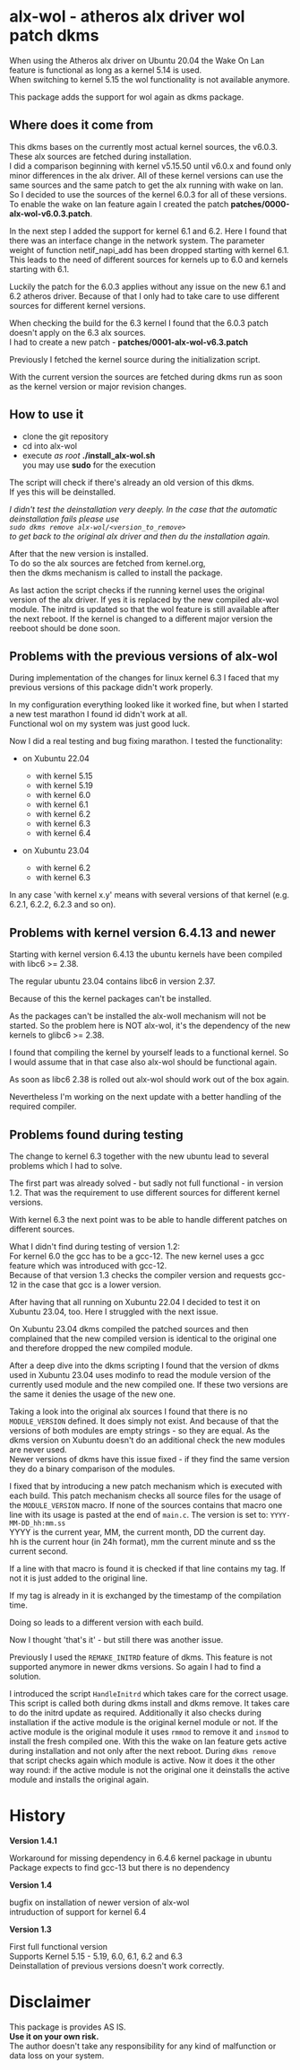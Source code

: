 # alx-wol - atheros alx driver wol patch dkms

When using the Atheros alx driver on Ubuntu 20.04 the Wake On Lan
feature is functional as long as a kernel 5.14 is used.  
When switching to kernel 5.15 the wol functionality is not available
anymore.

This package adds the support for wol again as dkms package.

## Where does it come from

This dkms bases on the currently most actual kernel sources, the v6.0.3.  
These alx sources are fetched during installation.  
I did a comparison beginning with kernel v5.15.50 until v6.0.x and
found only minor differences in the alx driver.
All of these kernel versions can use the same sources and the same
patch to get the alx running with wake on lan.
So I decided to use the sources of the kernel 6.0.3 for all of these
versions. To enable the wake on lan feature again I created the patch
**patches/0000-alx-wol-v6.0.3.patch**.

In the next step I added the support for kernel 6.1 and 6.2. Here I
found that there was an interface change in the network system.
The parameter weight of function netif_napi_add has been dropped
starting with kernel 6.1. This leads to the need of different sources
for kernels up to 6.0 and kernels starting with 6.1.

Luckily the patch for the 6.0.3 applies without any issue on the new
6.1 and 6.2 atheros driver. Because of that I only had to take care to
use different sources for different kernel versions.

When checking the build for the 6.3 kernel I found that the 6.0.3 patch
doesn't apply on the 6.3 alx sources.  
I had to create a new patch - **patches/0001-alx-wol-v6.3.patch**

Previously I fetched the kernel source during the initialization script.

With the current version the sources are fetched during dkms run as
soon as the kernel version or major revision changes.

## How to use it

- clone the git repository
- cd into alx-wol
- execute *as root* **./install_alx-wol.sh**  
  you may use **sudo** for the execution

The script will check if there's already an old version of this dkms.  
If yes this will be deinstalled.

*I didn't test the deinstallation very deeply. In the case that the
automatic deinstallation fails please use  
`sudo dkms remove alx-wol/<version_to_remove>`  
to get back to the original alx driver and then du the installation
again.*

After that the new version is installed.  
To do so the alx sources are fetched from kernel.org,  
then the dkms mechanism is called to install the package.

As last action the script checks if the running kernel uses the original
version of the alx driver. If yes it is replaced by the new compiled
alx-wol module. The initrd is updated so that the wol feature is still
available after the next reboot. If the kernel is changed to a different
major version the reeboot should be done soon.

## Problems with the previous versions of alx-wol

During implementation of the changes for linux kernel 6.3 I faced that
my previous versions of this package didn't work properly.

In my configuration everything looked like it worked fine, but when I
started a new test marathon I found id didn't work at all.  
Functional wol on my system was just good luck.

Now I did a real testing and bug fixing marathon. I tested the
functionality:

* on Xubuntu 22.04
  - with kernel 5.15
  - with kernel 5.19
  - with kernel 6.0
  - with kernel 6.1
  - with kernel 6.2
  - with kernel 6.3
  - with kernel 6.4

* on Xubuntu 23.04
  - with kernel 6.2
  - with kernel 6.3

In any case 'with kernel x.y' means with several versions of that
kernel (e.g. 6.2.1, 6.2.2, 6.2.3 and so on).

## Problems with kernel version 6.4.13 and newer

Starting with kernel version 6.4.13 the ubuntu kernels have been
compiled with libc6 >= 2.38.

The regular ubuntu 23.04 contains libc6 in version 2.37.

Because of this the kernel packages can't be installed.

As the packages can't be installed the alx-woll mechanism will not be
started. So the problem here is NOT alx-wol, it's the dependency of the
new kernels to glibc6 >= 2.38.

I found that compiling the kernel by yourself leads to a functional
kernel. So I would assume that in that case also alx-wol should be
functional again.

As soon as libc6 2.38 is rolled out alx-wol should work out of the box
again.

Nevertheless I'm working on the next update with a better handling of
the required compiler.

## Problems found during testing

The change to kernel 6.3 together with the new ubuntu lead to several
problems which I had to solve.

The first part was already solved - but sadly not full functional - in
version 1.2. That was the requirement to use different sources for
different kernel versions.

With kernel 6.3 the next point was to be able to handle different
patches on different sources.

What I didn't find during testing of version 1.2:  
For kernel 6.0 the gcc has to be a gcc-12. The new kernel uses a gcc
feature which was introduced with gcc-12.  
Because of that version 1.3 checks the compiler version and requests
gcc-12 in the case that gcc is a lower version.

After having that all running on Xubuntu 22.04 I decided to test it on
Xubuntu 23.04, too. Here I struggled with the next issue.

On Xubuntu 23.04 dkms compiled the patched sources and then complained
that the new compiled version is identical to the original one and
therefore dropped the new compiled module.

After a deep dive into the dkms scripting I found that the version of
dkms used in Xubuntu 23.04 uses modinfo to read the module version of
the currently used module and the new compiled one. If these two
versions are the same it denies the usage of the new one.

Taking a look into the original alx sources I found that there is no
`MODULE_VERSION` defined. It does simply not exist. And because of that
the versions of both modules are empty strings - so they are equal.
As the dkms version on Xubuntu doesn't do an additional check the new
modules are never used.  
Newer versions of dkms have this issue fixed - if they find the same
version they do a binary comparison of the modules.

I fixed that by introducing a new patch mechanism which is executed
with each build. This patch mechanism checks all source files for the
usage of the `MODULE_VERSION` macro. If none of the sources contains
that macro one line with its usage is pasted at the end of `main.c`.
The version is set to: `YYYY-MM-DD_hh:mm.ss`  
YYYY is the current year, MM, the current month, DD the current day.  
hh is the current hour (in 24h format), mm the current minute and ss the
current second.

If a line with that macro is found it is checked if that line contains
my tag. If not it is just added to the original line.

If my tag is already in it is exchanged by the timestamp of the
compilation time.

Doing so leads to a different version with each build.

Now I thought 'that's it' - but still there was another issue.

Previously I used the `REMAKE_INITRD` feature of dkms. This feature is
not supported anymore in newer dkms versions. So again I had to find a
solution.

I introduced the script `HandleInitrd` which takes care for the correct
usage. This script is called both during dkms install and dkms remove.
It takes care to do the initrd update as required. Additionally it also
checks during installation if the active module is the original kernel
module or not. If the active module is the original module it uses
`rmmod` to remove it and `insmod` to install the fresh compiled one.
With this the wake on lan feature gets active during installation and
not only after the next reboot. During `dkms remove` that script checks
again which module is active. Now it does it the other way round: if the
active module is not the original one it deinstalls the active module
and installs the original again.

# History

**Version 1.4.1**

Workaround for missing dependency in 6.4.6 kernel package in ubuntu  
Package expects to find gcc-13 but there is no dependency

**Version 1.4**

bugfix on installation of newer version of alx-wol  
intruduction of support for kernel 6.4

**Version 1.3**

First full functional version  
Supports Kernel 5.15 - 5.19, 6.0, 6.1, 6.2 and 6.3  
Deinstallation of previous versions doesn't work correctly.  

# Disclaimer

This package is provides AS IS.  
**Use it on your own risk.**  
The author doesn't take any responsibility for any kind of malfunction or data loss on your system.
